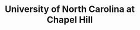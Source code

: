 ---
layout: repo
title: "University of North Carolina at Chapel Hill"
id: 5309
permalink: repos/5309/
---